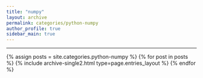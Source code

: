 ```yaml
---
title: "numpy"
layout: archive
permalink: categories/python-numpy
author_profile: true
sidebar_main: true
---
```


<!-- 공백이 포함되어 있는 카테고리 이름의 경우 site.categories.['a b c'] 이런식으로! -->

***

{% assign posts = site.categories.python-numpy %}
{% for post in posts %} {% include archive-single2.html type=page.entries_layout %} {% endfor %}